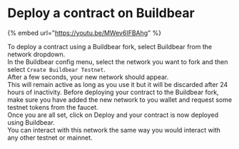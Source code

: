 # Deploy a contract on Buildbear

{% embed url="https://youtu.be/MWev6IFBAhg" %}

To deploy a contract using a Buildbear fork, select Buildbear from the network dropdown. \
In the Buildbear config menu, select the network you want to fork and then select `Create Buildbear Testnet`. \
After a few seconds, your new network should appear. \
This will remain active as long as you use it but it will be discarded after 24 hours of inactivity. Before deploying your contract to the Buildbear fork, make sure you have added the new network to you wallet and request some testnet tokens from the faucet. \
Once you are all set, click on Deploy and your contract is now deployed using Buildbear. \
You can interact with this network the same way you would interact with any other testnet or mainnet.

